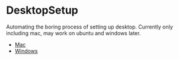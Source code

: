 # DesktopSetup
Automating the boring process of setting up desktop. Currently only including mac, may work on ubuntu and windows later.

- [Mac](./mac/)
- [Windows]()